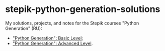 # stepik-python-generation-solutions
My solutions, projects, and notes for the Stepik courses "Python Generation" (RU): 
* ["Python Generation": Basic Level](https://stepik.org/course/58852/promo);
* ["Python Generation": Advanced Level](https://stepik.org/course/68343/promo).
